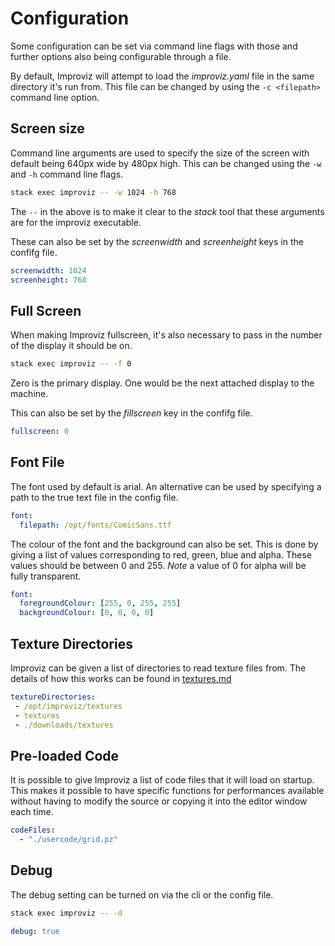 # Configuration

Some configuration can be set via command line flags with those and further options also being configurable through a file.

By default, Improviz will attempt to load the *improviz.yaml* file in the same directory it's run from. This file can be changed by using the `-c <filepath>` command line option.

## Screen size

Command line arguments are used to specify the size of the screen with default being 640px wide by 480px high. This can be changed using the `-w` and `-h` command line flags.

```bash
stack exec improviz -- -w 1024 -h 768
```

The `--` in the above is to make it clear to the *stack* tool that these arguments are for the improviz executable.

These can also be set by the *screenwidth* and *screenheight* keys in the confifg file.

```yaml
screenwidth: 1024
screenheight: 768
```

## Full Screen

When making Improviz fullscreen, it's also necessary to pass in the number of the display it should be on.

```bash
stack exec improviz -- -f 0
```

Zero is the primary display. One would be the next attached display to the machine.

This can also be set by the *fillscreen* key in the confifg file.

```yaml
fullscreen: 0
```

## Font File

The font used by default is arial. An alternative can be used by specifying a path to the true text file in the config file.

```yaml
font:
  filepath: /opt/fonts/ComicSans.ttf
```

The colour of the font and the background can also be set. This is done by giving a list of values corresponding to red, green, blue and alpha. These values should be between 0 and 255.
*Note* a value of 0 for alpha will be fully transparent.

```yaml
font:
  foregroundColour: [255, 0, 255, 255]
  backgroundColour: [0, 0, 0, 0]
```

## Texture Directories

Improviz can be given a list of directories to read texture files from. The details of how this works can be found in [textures.md](textures.md)

```yaml
textureDirectories:
 - /opt/improviz/textures
 - textures
 - ./downloads/textures
```

## Pre-loaded Code

It is possible to give Improviz a list of code files that it will load on startup. This makes it possible to have specific functions for performances available without having to modify the source or copying it into the editor window each time.

```yaml
codeFiles:
  - "./usercode/grid.pz"
```

## Debug

The debug setting can be turned on via the cli or the config file.

```bash
stack exec improviz -- -d
```

```yaml
debug: true
```
